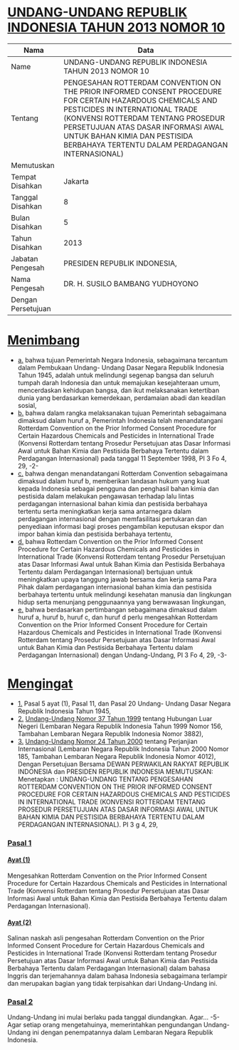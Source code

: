 # [UNDANG-UNDANG REPUBLIK INDONESIA TAHUN 2013 NOMOR 10](http://example.org/legal/peraturan/uu/2013/10)

| Nama | Data |
| ------ | ----- |
|Name|UNDANG-UNDANG REPUBLIK INDONESIA TAHUN 2013 NOMOR 10|
|Tentang| PENGESAHAN ROTTERDAM CONVENTION ON THE PRIOR INFORMED CONSENT PROCEDURE FOR CERTAIN HAZARDOUS CHEMICALS AND PESTICIDES IN INTERNATIONAL TRADE (KONVENSI ROTTERDAM TENTANG PROSEDUR PERSETUJUAN ATAS DASAR INFORMASI AWAL UNTUK BAHAN KIMIA DAN PESTISIDA BERBAHAYA TERTENTU DALAM PERDAGANGAN INTERNASIONAL)|
|Memutuskan||
|Tempat Disahkan|Jakarta|
|Tanggal Disahkan|8|
|Bulan Disahkan|5|
|Tahun Disahkan|2013|
|Jabatan Pengesah|PRESIDEN REPUBLIK INDONESIA,|
|Nama Pengesah|DR. H. SUSILO BAMBANG YUDHOYONO|
|Dengan Persetujuan||
# [Menimbang](http://example.org/legal/peraturan/uu/2013/10/menimbang)

* [a.](http://example.org/legal/peraturan/uu/2013/10/menimbang/huruf/a) bahwa tujuan Pemerintah Negara Indonesia, sebagaimana tercantum dalam Pembukaan Undang- Undang Dasar Negara Republik Indonesia Tahun 1945, adalah untuk melindungi segenap bangsa dan seluruh tumpah darah Indonesia dan untuk memajukan kesejahteraan umum, mencerdaskan kehidupan bangsa, dan ikut melaksanakan ketertiban dunia yang berdasarkan kemerdekaan, perdamaian abadi dan keadilan sosial,
* [b.](http://example.org/legal/peraturan/uu/2013/10/menimbang/huruf/b) bahwa dalam rangka melaksanakan tujuan Pemerintah sebagaimana dimaksud dalam huruf a, Pemerintah Indonesia telah menandatangani Rotterdam Convention on the Prior Informed Consent Procedure for Certain Hazardous Chemicals and Pesticides in International Trade (Konvensi Rotterdam tentang Prosedur Persetujuan atas Dasar Informasi Awal untuk Bahan Kimia dan Pestisida Berbahaya Tertentu dalam Perdagangan Internasional) pada tanggal 11 September 1998, PI 3 Fo 4, 29, -2-
* [c.](http://example.org/legal/peraturan/uu/2013/10/menimbang/huruf/c) bahwa dengan menandatangani Rotterdam Convention sebagaimana dimaksud dalam huruf b, memberikan landasan hukum yang kuat kepada Indonesia sebagai pengguna dan penghasil bahan kimia dan pestisida dalam melakukan pengawasan terhadap lalu lintas perdagangan internasional bahan kimia dan pestisida berbahaya tertentu serta meningkatkan kerja sama antarnegara dalam perdagangan internasional dengan memfasilitasi pertukaran dan penyediaan informasi bagi proses pengambilan keputusan ekspor dan impor bahan kimia dan pestisida berbahaya tertentu,
* [d.](http://example.org/legal/peraturan/uu/2013/10/menimbang/huruf/d) bahwa Rotterdam Convention on the Prior Informed Consent Procedure for Certain Hazardous Chemicals and Pesticides in International Trade (Konvensi Rotterdam tentang Prosedur Persetujuan atas Dasar Informasi Awal untuk Bahan Kimia dan Pestisida Berbahaya Tertentu dalam Perdagangan Internasional) bertujuan untuk meningkatkan upaya tanggung jawab bersama dan kerja sama Para Pihak dalam perdagangan internasional bahan kimia dan pestisida berbahaya tertentu untuk melindungi kesehatan manusia dan lingkungan hidup serta menunjang penggunaannya yang berwawasan lingkungan,
* [e.](http://example.org/legal/peraturan/uu/2013/10/menimbang/huruf/e) bahwa berdasarkan pertimbangan sebagaimana dimaksud dalam huruf a, huruf b, huruf c, dan huruf d perlu mengesahkan Rotterdam Convention on the Prior Informed Consent Procedure for Certain Hazardous Chemicals and Pesticides in International Trade (Konvensi Rotterdam tentang Prosedur Persetujuan atas Dasar Informasi Awal untuk Bahan Kimia dan Pestisida Berbahaya Tertentu dalam Perdagangan Internasional) dengan Undang-Undang, PI 3 Fo 4, 29, -3-
# [Mengingat](http://example.org/legal/peraturan/uu/2013/10/mengingat)

* [1.](http://example.org/legal/peraturan/uu/2013/10/mengingat/huruf/0001) Pasal 5 ayat (1), Pasal 11, dan Pasal 20 Undang- Undang Dasar Negara Republik Indonesia Tahun 1945,
* [2.](http://example.org/legal/peraturan/uu/2013/10/mengingat/huruf/0002) [Undang-Undang Nomor 37 Tahun 1999](http://example.org/legal/peraturan/uu/1999/37) tentang Hubungan Luar Negeri (Lembaran Negara Republik Indonesia Tahun 1999 Nomor 156, Tambahan Lembaran Negara Republik Indonesia Nomor 3882),
* [3.](http://example.org/legal/peraturan/uu/2013/10/mengingat/huruf/0003) [Undang-Undang Nomor 24 Tahun 2000](http://example.org/legal/peraturan/uu/2000/24) tentang Perjanjian Internasional (Lembaran Negara Republik Indonesia Tahun 2000 Nomor 185, Tambahan Lembaran Negara Republik Indonesia Nomor 4012), Dengan Persetujuan Bersama DEWAN PERWAKILAN RAKYAT REPUBLIK INDONESIA dan PRESIDEN REPUBLIK INDONESIA MEMUTUSKAN: Menetapkan : UNDANG-UNDANG TENTANG PENGESAHAN ROTTERDAM CONVENTION ON THE PRIOR INFORMED CONSENT PROCEDURE FOR CERTAIN HAZARDOUS CHEMICALS AND PESTICIDES IN INTERNATIONAL TRADE (KONVENSI ROTTERDAM TENTANG PROSEDUR PERSETUJUAN ATAS DASAR INFORMASI AWAL UNTUK BAHAN KIMIA DAN PESTISIDA BERBAHAYA TERTENTU DALAM PERDAGANGAN INTERNASIONAL). PI 3 g 4, 29,

### [Pasal 1](http://example.org/legal/peraturan/uu/2013/10/pasal/0001)

#### [Ayat (1)](http://example.org/legal/peraturan/uu/2013/10/pasal/0001/versi/20130508/ayat/0001)
Mengesahkan Rotterdam Convention on the Prior Informed Consent Procedure for Certain Hazardous Chemicals and Pesticides in International Trade (Konvensi Rotterdam tentang Prosedur Persetujuan atas Dasar Informasi Awal untuk Bahan Kimia dan Pestisida Berbahaya Tertentu dalam Perdagangan Internasional).

#### [Ayat (2)](http://example.org/legal/peraturan/uu/2013/10/pasal/0001/versi/20130508/ayat/0002)
Salinan naskah asli pengesahan Rotterdam Convention on the Prior Informed Consent Procedure for Certain Hazardous Chemicals and Pesticides in International Trade (Konvensi Rotterdam tentang Prosedur Persetujuan atas Dasar Informasi Awal untuk Bahan Kimia dan Pestisida Berbahaya Tertentu dalam Perdagangan Internasional) dalam bahasa Inggris dan terjemahannya dalam bahasa Indonesia sebagaimana terlampir dan merupakan bagian yang tidak terpisahkan dari Undang-Undang ini.


### [Pasal 2](http://example.org/legal/peraturan/uu/2013/10/pasal/0002)
Undang-Undang ini mulai berlaku pada tanggal diundangkan. Agar... -5- Agar setiap orang mengetahuinya, memerintahkan pengundangan Undang-Undang ini dengan penempatannya dalam Lembaran Negara Republik Indonesia.
